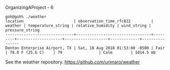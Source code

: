 OrganizingAProject - 6

```
goh@goh% ./weather
location                      | observation_time_rfc822         | weather | temperature_string | relative_humidity | wind_string | pressure_string
------------------------------+---------------------------------+---------+--------------------+-------------------+-------------+----------------
Denton Enterprise Airport, TX | Sat, 18 Aug 2018 01:53:00 -0500 | Fair    | 78.0 F (25.6 C)    | 79                | Calm        | 1014.5 mb      
```

See the weather repository.
https://github.com/urimaro/weather

